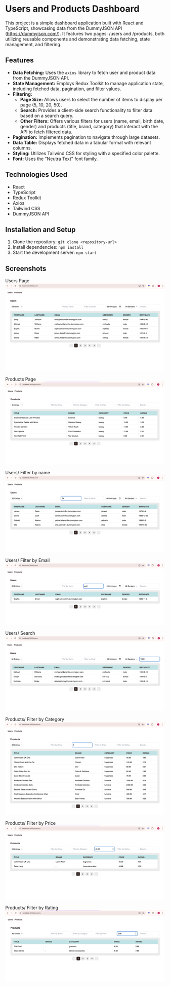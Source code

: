 # Users and Products Dashboard

This project is a simple dashboard application built with React and TypeScript, showcasing data from the DummyJSON API (https://dummyjson.com/). It features two pages: /users and /products, both utilizing reusable components and demonstrating data fetching, state management, and filtering.

## Features

* **Data Fetching:** Uses the `axios` library to fetch user and product data from the DummyJSON API.
* **State Management:** Employs Redux Toolkit to manage application state, including fetched data, pagination, and filter values.
* **Filtering:**
    * **Page Size:** Allows users to select the number of items to display per page (5, 10, 20, 50).
    * **Search:** Provides a client-side search functionality to filter data based on a search query.
    * **Other Filters:** Offers various filters for users (name, email, birth date, gender) and products (title, brand, category) that interact with the API to fetch filtered data.
* **Pagination:** Implements pagination to navigate through large datasets.
* **Data Table:** Displays fetched data in a tabular format with relevant columns.
* **Styling:** Utilizes Tailwind CSS for styling with a specified color palette.
* **Font:** Uses the "Neutra Text" font family.

## Technologies Used

* React
* TypeScript
* Redux Toolkit
* Axios
* Tailwind CSS
* DummyJSON API

## Installation and Setup

1. Clone the repository: `git clone <repository-url>`
2. Install dependencies: `npm install`
3. Start the development server: `npm start`

## Screenshots

Users Page
![Screenshot](src/assets/UsersPage.png)

Products Page
![Screenshot](src/assets/ProductsPage.png)

Users/ Filter by name
![Screenshot](src/assets/User:filterbyName.png)

Users/ Filter by Email
![Screenshot](src/assets/Users:filterbyEmail.png)

Users/ Search
![Screenshot](src/assets/User:Search.png)

Products/ Filter by Category
![Screenshot](src/assets/Product:filterbyCategory.png)

Products/ Filter by Price
![Screenshot](src/assets/Product:filterbyPrice.png)

Products/ Filter by Rating
![Screenshot](src/assets/Product:filterbyRating.png)
